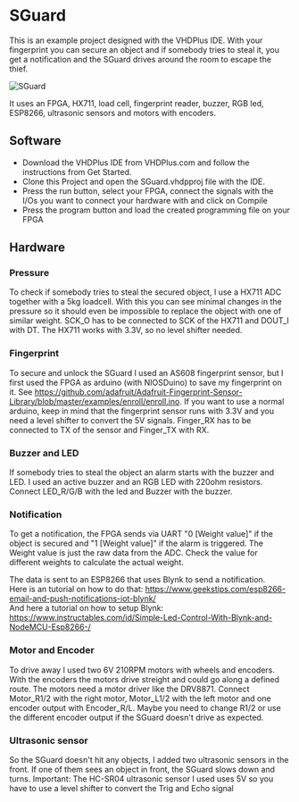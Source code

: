 # SGuard
This is an example project designed with the VHDPlus IDE. With your fingerprint you can secure an object and if somebody tries to steal it, you get a notification and the SGuard drives around the room to escape the thief.

![SGuard](SGuard_Image.jpg)

It uses an FPGA, HX711, load cell, fingerprint reader, buzzer, RGB led, ESP8266, ultrasonic sensors and motors with encoders. 

## Software
- Download the VHDPlus IDE from VHDPlus.com and follow the instructions from Get Started.
- Clone this Project and open the SGuard.vhdpproj file with the IDE. 
- Press the run button, select your FPGA, connect the signals with the I/Os you want to connect your hardware with and click on Compile
- Press the program button and load the created programming file on your FPGA

## Hardware
### Pressure
To check if somebody tries to steal the secured object, I use a HX711 ADC together with a 5kg loadcell. With this you can see minimal changes in the pressure so it should even be impossible to replace the object with one of similar weight.
SCK_O has to be connected to SCK of the HX711 and DOUT_I with DT. The HX711 works with 3.3V, so no level shifter needed.

### Fingerprint
To secure and unlock the SGuard I used an AS608 fingerprint sensor, but I first used the FPGA as arduino (with NIOSDuino) to save my fingerprint on it. See https://github.com/adafruit/Adafruit-Fingerprint-Sensor-Library/blob/master/examples/enroll/enroll.ino.
If you want to use a normal arduino,  keep in mind that the fingerprint sensor runs with 3.3V and you need a level shifter to convert the 5V signals.
Finger_RX has to be connected to TX of the sensor and Finger_TX with RX.

### Buzzer and LED
If somebody tries to steal the object an alarm starts with the buzzer and LED. I used an active buzzer and an RGB LED with 220ohm resistors. Connect LED_R/G/B with the led and Buzzer with the buzzer.

### Notification
To get a notification, the FPGA sends via UART "0 [Weight value]" if the object is secured and "1 [Weight value]" if the alarm is triggered. The Weight value is just the raw data from the ADC. Check the value for different weights to calculate the actual weight.

The data is sent to an ESP8266 that uses Blynk to send a notification.<br>
Here is an tutorial on how to do that: https://www.geekstips.com/esp8266-email-and-push-notifications-iot-blynk/<br>
And here a tutorial on how to setup Blynk: https://www.instructables.com/id/Simple-Led-Control-With-Blynk-and-NodeMCU-Esp8266-/

### Motor and Encoder
To drive away I used two 6V 210RPM motors with wheels and encoders. With the encoders the motors drive streight and could go along a defined route. 
The motors need a motor driver like the DRV8871. Connect Motor_R1/2 with the right motor, Motor_L1/2 with the left motor and one encoder output with Encoder_R/L. Maybe you need to change R1/2 or use the different encoder output if the SGuard doesn't drive as expected.

### Ultrasonic sensor
So the SGuard doesn't hit any objects, I added two ultrasonic sensors in the front. If one of them sees an object in front, the SGuard slows down and turns.
Important: The HC-SR04 ultrasonic sensor I used uses 5V so you have to use a level shifter to convert the Trig and Echo signal 
